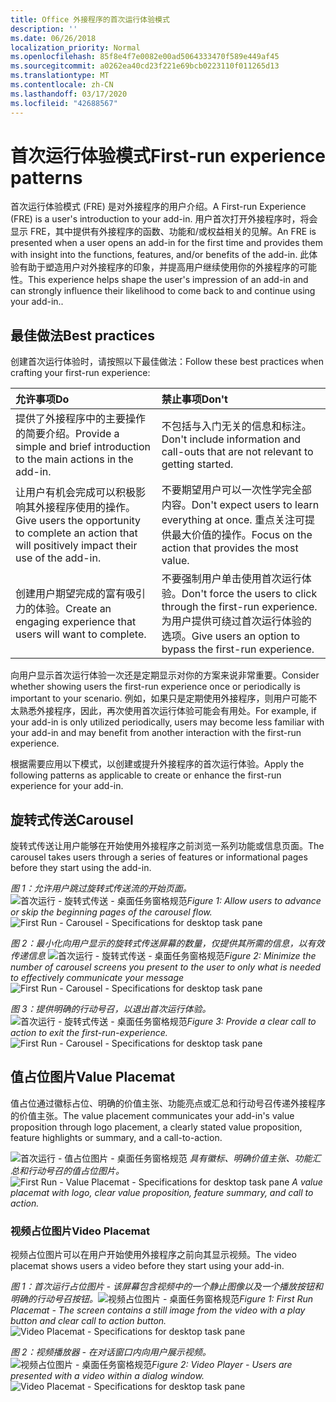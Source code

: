 ```yaml
---
title: Office 外接程序的首次运行体验模式
description: ''
ms.date: 06/26/2018
localization_priority: Normal
ms.openlocfilehash: 85f8e4f7e0082e00ad5064333470f589e449af45
ms.sourcegitcommit: a0262ea40cd23f221e69bcb0223110f011265d13
ms.translationtype: MT
ms.contentlocale: zh-CN
ms.lasthandoff: 03/17/2020
ms.locfileid: "42688567"
---
```

# <a name="first-run-experience-patterns"></a><span data-ttu-id="067f1-102">首次运行体验模式</span><span class="sxs-lookup"><span data-stu-id="067f1-102">First-run experience patterns</span></span>

<span data-ttu-id="067f1-103">首次运行体验模式 (FRE) 是对外接程序的用户介绍。</span><span class="sxs-lookup"><span data-stu-id="067f1-103">A First-run Experience (FRE) is a user's introduction to your add-in.</span></span> <span data-ttu-id="067f1-104">用户首次打开外接程序时，将会显示 FRE，其中提供有外接程序的函数、功能和/或权益相关的见解。</span><span class="sxs-lookup"><span data-stu-id="067f1-104">An FRE is presented when a user opens an add-in for the first time and provides them with insight into the functions, features, and/or benefits of the add-in.</span></span> <span data-ttu-id="067f1-105">此体验有助于塑造用户对外接程序的印象，并提高用户继续使用你的外接程序的可能性。</span><span class="sxs-lookup"><span data-stu-id="067f1-105">This experience helps shape the user's impression of an add-in and can strongly influence their likelihood to come back to and continue using your add-in..</span></span>

## <a name="best-practices"></a><span data-ttu-id="067f1-106">最佳做法</span><span class="sxs-lookup"><span data-stu-id="067f1-106">Best practices</span></span>


<span data-ttu-id="067f1-107">创建首次运行体验时，请按照以下最佳做法：</span><span class="sxs-lookup"><span data-stu-id="067f1-107">Follow these best practices when crafting your first-run experience:</span></span>

|<span data-ttu-id="067f1-108">允许事项</span><span class="sxs-lookup"><span data-stu-id="067f1-108">Do</span></span>|<span data-ttu-id="067f1-109">禁止事项</span><span class="sxs-lookup"><span data-stu-id="067f1-109">Don't</span></span>|
|:------|:------|
|<span data-ttu-id="067f1-110">提供了外接程序中的主要操作的简要介绍。</span><span class="sxs-lookup"><span data-stu-id="067f1-110">Provide a simple and brief introduction to the main actions in the add-in.</span></span> | <span data-ttu-id="067f1-111">不包括与入门无关的信息和标注。</span><span class="sxs-lookup"><span data-stu-id="067f1-111">Don't include information and call-outs that are not relevant to getting started.</span></span>
|<span data-ttu-id="067f1-112">让用户有机会完成可以积极影响其外接程序使用的操作。</span><span class="sxs-lookup"><span data-stu-id="067f1-112">Give users the opportunity to complete an action that will positively impact their use of the add-in.</span></span> | <span data-ttu-id="067f1-113">不要期望用户可以一次性学完全部内容。</span><span class="sxs-lookup"><span data-stu-id="067f1-113">Don't expect users to learn everything at once.</span></span> <span data-ttu-id="067f1-114">重点关注可提供最大价值的操作。</span><span class="sxs-lookup"><span data-stu-id="067f1-114">Focus on the action that provides the most value.</span></span>
|<span data-ttu-id="067f1-115">创建用户期望完成的富有吸引力的体验。</span><span class="sxs-lookup"><span data-stu-id="067f1-115">Create an engaging experience that users will want to complete.</span></span> | <span data-ttu-id="067f1-116">不要强制用户单击使用首次运行体验。</span><span class="sxs-lookup"><span data-stu-id="067f1-116">Don't force the users to click through the first-run experience.</span></span> <span data-ttu-id="067f1-117">为用户提供可绕过首次运行体验的选项。</span><span class="sxs-lookup"><span data-stu-id="067f1-117">Give users an option to bypass the first-run experience.</span></span> |



<span data-ttu-id="067f1-118">向用户显示首次运行体验一次还是定期显示对你的方案来说非常重要。</span><span class="sxs-lookup"><span data-stu-id="067f1-118">Consider whether showing users the first-run experience once or periodically is important to your scenario.</span></span> <span data-ttu-id="067f1-119">例如，如果只是定期使用外接程序，则用户可能不太熟悉外接程序，因此，再次使用首次运行体验可能会有用处。</span><span class="sxs-lookup"><span data-stu-id="067f1-119">For example, if your add-in is only utilized periodically, users may become less familiar with your add-in and may benefit from another interaction with the first-run experience.</span></span>



<span data-ttu-id="067f1-120">根据需要应用以下模式，以创建或提升外接程序的首次运行体验。</span><span class="sxs-lookup"><span data-stu-id="067f1-120">Apply the following patterns as applicable to create or enhance the first-run experience for your add-in.</span></span>



## <a name="carousel"></a><span data-ttu-id="067f1-121">旋转式传送</span><span class="sxs-lookup"><span data-stu-id="067f1-121">Carousel</span></span>


<span data-ttu-id="067f1-122">旋转式传送让用户能够在开始使用外接程序之前浏览一系列功能或信息页面。</span><span class="sxs-lookup"><span data-stu-id="067f1-122">The carousel takes users through a series of features or informational pages before they start using the add-in.</span></span>

<span data-ttu-id="067f1-123">*图 1：允许用户跳过旋转式传送流的开始页面。*
![首次运行 - 旋转式传送 - 桌面任务窗格规范](../images/add-in-FRE-step-1.png)</span><span class="sxs-lookup"><span data-stu-id="067f1-123">*Figure 1: Allow users to advance or skip the beginning pages of the carousel flow.*
![First Run - Carousel - Specifications for desktop task pane](../images/add-in-FRE-step-1.png)</span></span>



<span data-ttu-id="067f1-124">*图 2：最小化向用户显示的旋转式传送屏幕的数量，仅提供其所需的信息，以有效传递信息*
![首次运行 - 旋转式传送 - 桌面任务窗格规范](../images/add-in-FRE-step-2.png)</span><span class="sxs-lookup"><span data-stu-id="067f1-124">*Figure 2: Minimize the number of carousel screens you present to the user to only what is needed to effectively communicate your message*
![First Run - Carousel - Specifications for desktop task pane](../images/add-in-FRE-step-2.png)</span></span>


<span data-ttu-id="067f1-125">*图 3：提供明确的行动号召，以退出首次运行体验。*
![首次运行 - 旋转式传送 - 桌面任务窗格规范](../images/add-in-FRE-step-3.png)</span><span class="sxs-lookup"><span data-stu-id="067f1-125">*Figure 3: Provide a clear call to action to exit the first-run-experience.*
![First Run - Carousel - Specifications for desktop task pane](../images/add-in-FRE-step-3.png)</span></span>



## <a name="value-placemat"></a><span data-ttu-id="067f1-126">值占位图片</span><span class="sxs-lookup"><span data-stu-id="067f1-126">Value Placemat</span></span>

<span data-ttu-id="067f1-127">值占位通过徽标占位、明确的价值主张、功能亮点或汇总和行动号召传递外接程序的价值主张。</span><span class="sxs-lookup"><span data-stu-id="067f1-127">The value placement communicates your add-in's value proposition through logo placement, a clearly stated value proposition, feature highlights or summary, and a call-to-action.</span></span>



<span data-ttu-id="067f1-128">![首次运行 - 值占位图片 - 桌面任务窗格规范](../images/add-in-FRE-value.png)
*具有徽标、明确价值主张、功能汇总和行动号召的值占位图片。*</span><span class="sxs-lookup"><span data-stu-id="067f1-128">![First Run - Value Placemat - Specifications for desktop task pane](../images/add-in-FRE-value.png)
*A value placemat with logo, clear value proposition, feature summary, and call to action.*</span></span>


### <a name="video-placemat"></a><span data-ttu-id="067f1-129">视频占位图片</span><span class="sxs-lookup"><span data-stu-id="067f1-129">Video Placemat</span></span>

<span data-ttu-id="067f1-130">视频占位图片可以在用户开始使用外接程序之前向其显示视频。</span><span class="sxs-lookup"><span data-stu-id="067f1-130">The video placemat shows users a video before they start using your add-in.</span></span>


<span data-ttu-id="067f1-131">*图 1：首次运行占位图片 - 该屏幕包含视频中的一个静止图像以及一个播放按钮和明确的行动号召按钮。*![视频占位图片 - 桌面任务窗格规范](../images/add-in-FRE-video.png)</span><span class="sxs-lookup"><span data-stu-id="067f1-131">*Figure 1: First Run Placemat - The screen contains a still image from the video with a play button and clear call to action button.*![Video Placemat - Specifications for desktop task pane](../images/add-in-FRE-video.png)</span></span>



<span data-ttu-id="067f1-132">*图 2：视频播放器 - 在对话窗口内向用户展示视频。*
![视频占位图片 - 桌面任务窗格规范](../images/add-in-FRE-video-dialog.png)</span><span class="sxs-lookup"><span data-stu-id="067f1-132">*Figure 2: Video Player - Users are presented with a video within a dialog window.*
![Video Placemat - Specifications for desktop task pane](../images/add-in-FRE-video-dialog.png)</span></span>
